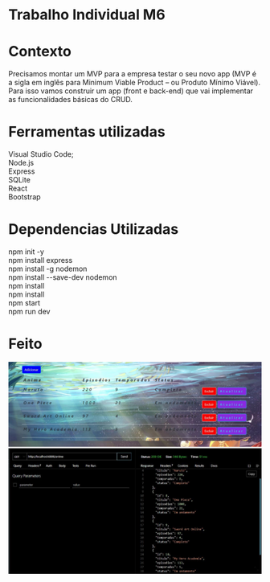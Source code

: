  # Trabalho Individual M6

 # Contexto
 
Precisamos montar um MVP para a empresa testar o seu novo app (MVP é a
sigla em inglês para Minimum Viable Product – ou Produto Mínimo Viável).
Para isso vamos construir um app (front e back-end) que vai implementar as
funcionalidades básicas do CRUD.

 # Ferramentas utilizadas
 
Visual Studio Code; </br>
Node.js</br>
Express </br>
SQLite </br>
React </br>
Bootstrap
 
 # Dependencias Utilizadas

npm init -y </br>
npm install express </br>
npm install -g nodemon </br>
npm install --save-dev nodemon </br>
npm install </br>
npm install </br>
npm start </br> 
npm run dev </br>

# Feito 

![](https://github.com/HeynzNedls/TbIM6/blob/2113b6cbcfb1c9283f9fa83487dff275ebdcd832/finalyf.JPG) 
![](https://github.com/HeynzNedls/TbIM6/blob/5fcacbaab41ae54052a7c4da9bca7a68eae10115/finalyb.JPG)
